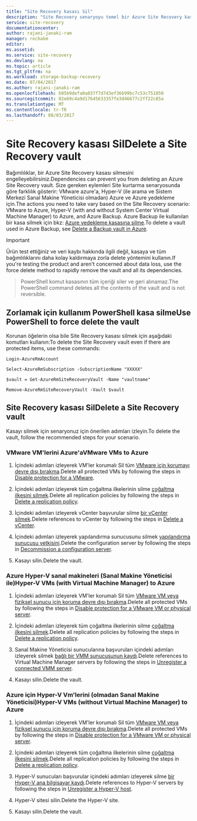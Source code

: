 ```yaml
---
title: "Site Recovery kasası Sil"
description: "Site Recovery senaryoyu temel bir Azure Site Recovery kasası silme hakkında bilgi edinin."
service: site-recovery
documentationcenter: 
author: rajani-janaki-ram
manager: rochakm
editor: 
ms.assetid: 
ms.service: site-recovery
ms.devlang: na
ms.topic: article
ms.tgt_pltfrm: na
ms.workload: storage-backup-recovery
ms.date: 07/04/2017
ms.author: rajani-janaki-ram
ms.openlocfilehash: b95b9defa0a037f7d7d3ef36b99bc7c53c751050
ms.sourcegitcommit: 02e69c4a9d17645633357fe3d46677c2ff22c85a
ms.translationtype: MT
ms.contentlocale: tr-TR
ms.lasthandoff: 08/03/2017
---
```

# <a name="delete-a-site-recovery-vault"></a><span data-ttu-id="02b41-103">Site Recovery kasası Sil</span><span class="sxs-lookup"><span data-stu-id="02b41-103">Delete a Site Recovery vault</span></span>
<span data-ttu-id="02b41-104">Bağımlılıklar, bir Azure Site Recovery kasası silmesini engelleyebilirsiniz.</span><span class="sxs-lookup"><span data-stu-id="02b41-104">Dependencies can prevent you from deleting an Azure Site Recovery vault.</span></span> <span data-ttu-id="02b41-105">Size gereken eylemleri Site kurtarma senaryosunda göre farklılık gösterir: VMware azure'a, Hyper-V (ile arama ve Sistem Merkezi Sanal Makine Yöneticisi olmadan) Azure ve Azure yedekleme için.</span><span class="sxs-lookup"><span data-stu-id="02b41-105">The actions you need to take vary based on the Site Recovery scenario: VMware to Azure, Hyper-V (with and without System Center Virtual Machine Manager) to Azure, and Azure Backup.</span></span> <span data-ttu-id="02b41-106">Azure Backup ile kullanılan bir kasa silmek için bkz: [Azure yedekleme kasasına silme](../backup/backup-azure-delete-vault.md).</span><span class="sxs-lookup"><span data-stu-id="02b41-106">To delete a vault used in Azure Backup, see [Delete a Backup vault in Azure](../backup/backup-azure-delete-vault.md).</span></span>

>[!Important]
><span data-ttu-id="02b41-107">Ürün test ettiğiniz ve veri kaybı hakkında ilgili değil, kasaya ve tüm bağımlılıklarını daha kolay kaldırmaya zorla delete yöntemini kullanın.</span><span class="sxs-lookup"><span data-stu-id="02b41-107">If you're testing the product and aren't concerned about data loss, use the force delete method to rapidly remove the vault and all its dependencies.</span></span>

> <span data-ttu-id="02b41-108">PowerShell komut kasasının tüm içeriği siler ve geri alınamaz.</span><span class="sxs-lookup"><span data-stu-id="02b41-108">The PowerShell command deletes all the contents of the vault and is not reversible.</span></span>

## <a name="use-powershell-to-force-delete-the-vault"></a><span data-ttu-id="02b41-109">Zorlamak için kullanım PowerShell kasa silme</span><span class="sxs-lookup"><span data-stu-id="02b41-109">Use PowerShell to force delete the vault</span></span> 

<span data-ttu-id="02b41-110">Korunan öğelerin olsa bile Site Recovery kasası silmek için aşağıdaki komutları kullanın:</span><span class="sxs-lookup"><span data-stu-id="02b41-110">To delete the Site Recovery vault even if there are protected items, use these commands:</span></span>

    Login-AzureRmAccount

    Select-AzureRmSubscription -SubscriptionName "XXXXX"

    $vault = Get-AzureRmSiteRecoveryVault -Name "vaultname"

    Remove-AzureRmSiteRecoveryVault -Vault $vault


## <a name="delete-a-site-recovery-vault"></a><span data-ttu-id="02b41-111">Site Recovery kasası Sil</span><span class="sxs-lookup"><span data-stu-id="02b41-111">Delete a Site Recovery vault</span></span> 
<span data-ttu-id="02b41-112">Kasayı silmek için senaryonuz için önerilen adımları izleyin.</span><span class="sxs-lookup"><span data-stu-id="02b41-112">To delete the vault, follow the recommended steps for your scenario.</span></span>

### <a name="vmware-vms-to-azure"></a><span data-ttu-id="02b41-113">VMware VM'lerini Azure'a</span><span class="sxs-lookup"><span data-stu-id="02b41-113">VMware VMs to Azure</span></span>

1. <span data-ttu-id="02b41-114">İçindeki adımları izleyerek VM'ler korumalı Sil tüm [VMware için korumayı devre dışı bırakma](site-recovery-manage-registration-and-protection.md##disable-protection-for-a-vmware-vm-or-physical-server).</span><span class="sxs-lookup"><span data-stu-id="02b41-114">Delete all protected VMs by following the steps in [Disable protection for a VMware](site-recovery-manage-registration-and-protection.md##disable-protection-for-a-vmware-vm-or-physical-server).</span></span>

2. <span data-ttu-id="02b41-115">İçindeki adımları izleyerek tüm çoğaltma ilkelerinin silme [çoğaltma ilkesini silmek](site-recovery-setup-replication-settings-vmware.md##delete-a-replication-policy).</span><span class="sxs-lookup"><span data-stu-id="02b41-115">Delete all replication policies by following the steps in [Delete a replication policy](site-recovery-setup-replication-settings-vmware.md##delete-a-replication-policy).</span></span>

3. <span data-ttu-id="02b41-116">İçindeki adımları izleyerek vCenter başvurular silme [bir vCenter silmek](site-recovery-vmware-to-azure-manage-vCenter.md##delete-a-vcenter-in-azure-site-recovery).</span><span class="sxs-lookup"><span data-stu-id="02b41-116">Delete references to vCenter by following the steps in [Delete a vCenter](site-recovery-vmware-to-azure-manage-vCenter.md##delete-a-vcenter-in-azure-site-recovery).</span></span>

4. <span data-ttu-id="02b41-117">İçindeki adımları izleyerek yapılandırma sunucusunu silmek [yapılandırma sunucusu yetkisini](site-recovery-vmware-to-azure-manage-configuration-server.md##decommissioning-a-configuration-server).</span><span class="sxs-lookup"><span data-stu-id="02b41-117">Delete the configuration server by following the steps in [Decommission a configuration server](site-recovery-vmware-to-azure-manage-configuration-server.md##decommissioning-a-configuration-server).</span></span>

5. <span data-ttu-id="02b41-118">Kasayı silin.</span><span class="sxs-lookup"><span data-stu-id="02b41-118">Delete the vault.</span></span>


### <a name="hyper-v-vms-with-virtual-machine-manager-to-azure"></a><span data-ttu-id="02b41-119">Azure Hyper-V sanal makineleri (Sanal Makine Yöneticisi ile)</span><span class="sxs-lookup"><span data-stu-id="02b41-119">Hyper-V VMs (with Virtual Machine Manager) to Azure</span></span>
1. <span data-ttu-id="02b41-120">İçindeki adımları izleyerek VM'ler korumalı Sil tüm [VMware VM veya fiziksel sunucu için koruma devre dışı bırakma](site-recovery-manage-registration-and-protection.md##disable-protection-for-a-vmware-vm-or-physical-server).</span><span class="sxs-lookup"><span data-stu-id="02b41-120">Delete all protected VMs by following the steps in [Disable protection for a VMware VM or physical server](site-recovery-manage-registration-and-protection.md##disable-protection-for-a-vmware-vm-or-physical-server).</span></span>

2. <span data-ttu-id="02b41-121">İçindeki adımları izleyerek tüm çoğaltma ilkelerinin silme [çoğaltma ilkesini silmek](site-recovery-setup-replication-settings-vmware.md##delete-a-replication-policy).</span><span class="sxs-lookup"><span data-stu-id="02b41-121">Delete all replication policies by following the steps in [Delete a replication policy](site-recovery-setup-replication-settings-vmware.md##delete-a-replication-policy).</span></span>

3.  <span data-ttu-id="02b41-122">Sanal Makine Yöneticisi sunucularına başvuruları içindeki adımları izleyerek silmek [bağlı bir VMM sunucusunun kaydı](site-recovery-manage-registration-and-protection.md##unregister-a-connected-vmm-server).</span><span class="sxs-lookup"><span data-stu-id="02b41-122">Delete references to Virtual Machine Manager servers by following the steps in [Unregister a connected VMM server](site-recovery-manage-registration-and-protection.md##unregister-a-connected-vmm-server).</span></span>

4.  <span data-ttu-id="02b41-123">Kasayı silin.</span><span class="sxs-lookup"><span data-stu-id="02b41-123">Delete the vault.</span></span>

### <a name="hyper-v-vms-without-virtual-machine-manager-to-azure"></a><span data-ttu-id="02b41-124">Azure için Hyper-V Vm'lerini (olmadan Sanal Makine Yöneticisi)</span><span class="sxs-lookup"><span data-stu-id="02b41-124">Hyper-V VMs (without Virtual Machine Manager) to Azure</span></span>
1. <span data-ttu-id="02b41-125">İçindeki adımları izleyerek VM'ler korumalı Sil tüm [VMware VM veya fiziksel sunucu için koruma devre dışı bırakma](site-recovery-manage-registration-and-protection.md##disable-protection-for-a-vmware-vm-or-physical-server).</span><span class="sxs-lookup"><span data-stu-id="02b41-125">Delete all protected VMs by following the steps in [Disable protection for a VMware VM or physical server](site-recovery-manage-registration-and-protection.md##disable-protection-for-a-vmware-vm-or-physical-server).</span></span>

2. <span data-ttu-id="02b41-126">İçindeki adımları izleyerek tüm çoğaltma ilkelerinin silme [çoğaltma ilkesini silmek](site-recovery-setup-replication-settings-vmware.md##delete-a-replication-policy).</span><span class="sxs-lookup"><span data-stu-id="02b41-126">Delete all replication policies by following the steps in [Delete a replication policy](site-recovery-setup-replication-settings-vmware.md##delete-a-replication-policy).</span></span>

3. <span data-ttu-id="02b41-127">Hyper-V sunucuları başvurular içindeki adımları izleyerek silme [bir Hyper-V ana bilgisayar kaydı](/site-recovery-manage-registration-and-protection.md##unregister-a-hyper-v-host-in-a-hyper-v-site).</span><span class="sxs-lookup"><span data-stu-id="02b41-127">Delete references to Hyper-V servers by following the steps in [Unregister a Hyper-V host](/site-recovery-manage-registration-and-protection.md##unregister-a-hyper-v-host-in-a-hyper-v-site).</span></span>

4. <span data-ttu-id="02b41-128">Hyper-V sitesi silin.</span><span class="sxs-lookup"><span data-stu-id="02b41-128">Delete the Hyper-V site.</span></span>

5. <span data-ttu-id="02b41-129">Kasayı silin.</span><span class="sxs-lookup"><span data-stu-id="02b41-129">Delete the vault.</span></span>

